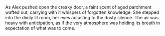As Alex pushed open the creaky door, a faint scent of aged parchment wafted out, carrying with it whispers of forgotten knowledge. She stepped into the dimly lit room, her eyes adjusting to the dusty silence. The air was heavy with anticipation, as if the very atmosphere was holding its breath in expectation of what was to come.